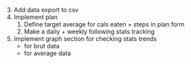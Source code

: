 3. Add data export to csv
4. Implement plan
    1. Define target average for cals eaten + steps in plan form
    2. Make a daily + weekly following stats tracking
5. Implement graph section for checking stats trends
    * for brut data
    * for average data
